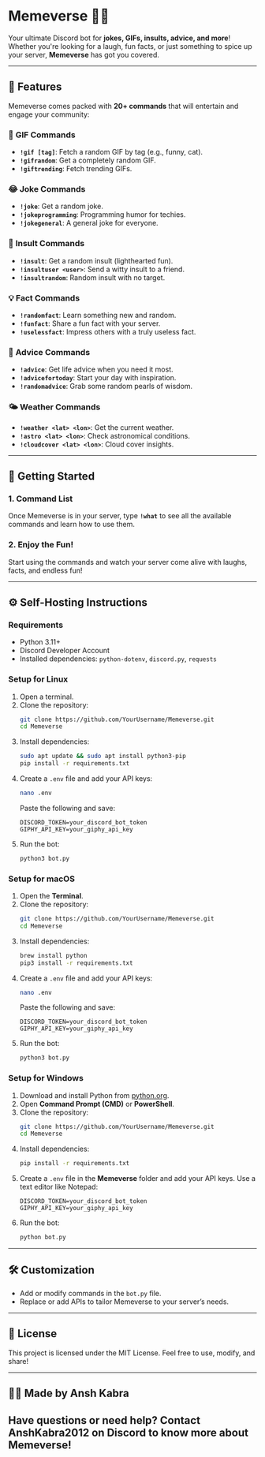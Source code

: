 
# **Memeverse 🤖🎉**  
Your ultimate Discord bot for **jokes, GIFs, insults, advice, and more**! Whether you're looking for a laugh, fun facts, or just something to spice up your server, **Memeverse** has got you covered.  

---

## **🌟 Features**  
Memeverse comes packed with **20+ commands** that will entertain and engage your community:  

### 🎥 **GIF Commands**  
- **`!gif [tag]`**: Fetch a random GIF by tag (e.g., funny, cat).  
- **`!gifrandom`**: Get a completely random GIF.  
- **`!giftrending`**: Fetch trending GIFs.  

### 😂 **Joke Commands**  
- **`!joke`**: Get a random joke.  
- **`!jokeprogramming`**: Programming humor for techies.  
- **`!jokegeneral`**: A general joke for everyone.  

### 🎤 **Insult Commands**  
- **`!insult`**: Get a random insult (lighthearted fun).  
- **`!insultuser <user>`**: Send a witty insult to a friend.  
- **`!insultrandom`**: Random insult with no target.  

### 💡 **Fact Commands**  
- **`!randomfact`**: Learn something new and random.  
- **`!funfact`**: Share a fun fact with your server.  
- **`!uselessfact`**: Impress others with a truly useless fact.  

### 🧠 **Advice Commands**  
- **`!advice`**: Get life advice when you need it most.  
- **`!advicefortoday`**: Start your day with inspiration.  
- **`!randomadvice`**: Grab some random pearls of wisdom.  

### 🌤️ **Weather Commands**  
- **`!weather <lat> <lon>`**: Get the current weather.  
- **`!astro <lat> <lon>`**: Check astronomical conditions.  
- **`!cloudcover <lat> <lon>`**: Cloud cover insights.  

---

## **🚀 Getting Started**  

### **1. Command List**  
Once Memeverse is in your server, type **`!what`** to see all the available commands and learn how to use them.  

### **2. Enjoy the Fun!**  
Start using the commands and watch your server come alive with laughs, facts, and endless fun!  

---

## **⚙️ Self-Hosting Instructions**  

### **Requirements**  
- Python 3.11+  
- Discord Developer Account  
- Installed dependencies: `python-dotenv`, `discord.py`, `requests`  

### **Setup for Linux**  
1. Open a terminal.  
2. Clone the repository:  
   ```bash
   git clone https://github.com/YourUsername/Memeverse.git
   cd Memeverse
   ```
3. Install dependencies:  
   ```bash
   sudo apt update && sudo apt install python3-pip
   pip install -r requirements.txt
   ```
4. Create a `.env` file and add your API keys:  
   ```bash
   nano .env
   ```
   Paste the following and save:
   ```
   DISCORD_TOKEN=your_discord_bot_token
   GIPHY_API_KEY=your_giphy_api_key
   ```
5. Run the bot:  
   ```bash
   python3 bot.py
   ```

### **Setup for macOS**  
1. Open the **Terminal**.  
2. Clone the repository:  
   ```bash
   git clone https://github.com/YourUsername/Memeverse.git
   cd Memeverse
   ```
3. Install dependencies:  
   ```bash
   brew install python
   pip3 install -r requirements.txt
   ```
4. Create a `.env` file and add your API keys:  
   ```bash
   nano .env
   ```
   Paste the following and save:
   ```
   DISCORD_TOKEN=your_discord_bot_token
   GIPHY_API_KEY=your_giphy_api_key
   ```
5. Run the bot:  
   ```bash
   python3 bot.py
   ```

### **Setup for Windows**  
1. Download and install Python from [python.org](https://www.python.org/).  
2. Open **Command Prompt (CMD)** or **PowerShell**.  
3. Clone the repository:  
   ```bash
   git clone https://github.com/YourUsername/Memeverse.git
   cd Memeverse
   ```
4. Install dependencies:  
   ```bash
   pip install -r requirements.txt
   ```
5. Create a `.env` file in the **Memeverse** folder and add your API keys. Use a text editor like Notepad:  
   ```
   DISCORD_TOKEN=your_discord_bot_token
   GIPHY_API_KEY=your_giphy_api_key
   ```
6. Run the bot:  
   ```bash
   python bot.py
   ```

---

## **🛠️ Customization**  

- Add or modify commands in the `bot.py` file.  
- Replace or add APIs to tailor Memeverse to your server’s needs.  

---

## **📖 License**  
This project is licensed under the MIT License. Feel free to use, modify, and share!  

---

## **👨‍💻 Made by Ansh Kabra**  
Have questions or need help? Contact **AnshKabra2012** on Discord to know more about Memeverse!  
--- 
